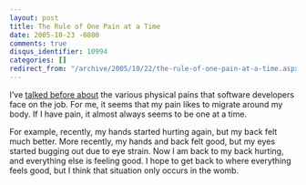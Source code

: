 ```yaml
---
layout: post
title: The Rule of One Pain at a Time
date: 2005-10-23 -0800
comments: true
disqus_identifier: 10994
categories: []
redirect_from: "/archive/2005/10/22/the-rule-of-one-pain-at-a-time.aspx/"
---
```


I’ve [talked before
about](http://haacked.com/archive/2004/06/10/590.aspx) the various
physical pains that software developers face on the job. For me, it
seems that my pain likes to migrate around my body. If I have pain, it
almost always seems to be one at a time.

For example, recently, my hands started hurting again, but my back felt
much better. More recently, my hands and back felt good, but my eyes
started bugging out due to eye strain. Now I am back to my back hurting,
and everything else is feeling good. I hope to get back to where
everything feels good, but I think that situation only occurs in the
womb.

